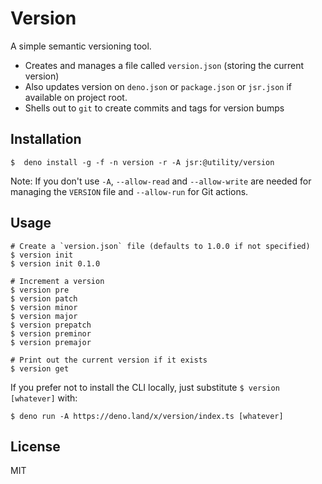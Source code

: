 # Version

A simple semantic versioning tool.

- Creates and manages a file called `version.json` (storing the current version)
- Also updates version on `deno.json` or `package.json` or `jsr.json` if available on project root.
- Shells out to `git` to create commits and tags for version bumps

## Installation

```
$  deno install -g -f -n version -r -A jsr:@utility/version
```

Note: If you don't use `-A`, `--allow-read` and `--allow-write` are needed for
managing the `VERSION` file and `--allow-run` for Git actions.

## Usage

```
# Create a `version.json` file (defaults to 1.0.0 if not specified)
$ version init
$ version init 0.1.0

# Increment a version
$ version pre
$ version patch
$ version minor
$ version major
$ version prepatch
$ version preminor
$ version premajor

# Print out the current version if it exists
$ version get
```

If you prefer not to install the CLI locally, just substitute `$ version
[whatever]` with:

```
$ deno run -A https://deno.land/x/version/index.ts [whatever]
```

## License

MIT
